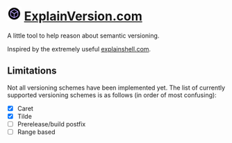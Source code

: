 # ![image](./public/favicon.png) [ExplainVersion.com](http://explainversion.com)
A little tool to help reason about semantic versioning.

Inspired by the extremely useful [explainshell.com](http://explainshell.com).

## Limitations
Not all versioning schemes have been implemented yet. The list of currently supported versioning schemes is as follows (in order of most confusing):
- [X] Caret
- [X] Tilde
- [ ] Prerelease/build postfix
- [ ] Range based
